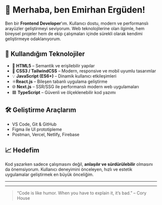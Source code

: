 # 👋 Merhaba, ben Emirhan Ergüden!

Ben bir **Frontend Developer**'ım. Kullanıcı dostu, modern ve performanslı arayüzler geliştirmeyi seviyorum. Web teknolojilerine olan ilgimle, hem bireysel projeler hem de ekip çalışmaları içinde sürekli olarak kendimi geliştirmeye odaklanıyorum.

## 🚀 Kullandığım Teknolojiler

- 🧱 **HTML5** – Semantik ve erişilebilir yapılar
- 🎨 **CSS3 / TailwindCSS** – Modern, responsive ve mobil uyumlu tasarımlar
- 💡 **JavaScript (ES6+)** – Dinamik kullanıcı etkileşimleri
- ⚛️**React.js** – Bileşen tabanlı uygulama geliştirme
- 🌐 **Next.js** – SSR/SSG ile performanslı modern web uygulamaları
- 🟦 **TypeScript** – Güvenli ve ölçeklenebilir kod yazımı

## 🛠️ Geliştirme Araçlarım

- VS Code, Git & GitHub
- Figma ile UI prototipleme
- Postman, Vercel, Netlify, Firebase





## 📈 Hedefim

Kod yazarken sadece çalışmasını değil, **anlaşılır ve sürdürülebilir** olmasını da önemsiyorum. Kullanıcı deneyimini önceleyen, hızlı ve estetik uygulamalar geliştirmek en büyük önceliğim.

---



---

> “Code is like humor. When you have to explain it, it’s bad.” – Cory House

